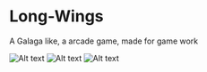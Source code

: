 # Long-Wings
A Galaga like, a arcade game, made for game work

![Alt text](https://github.com/irahel/Long-Wings/blob/master/Assets/title.png)
![Alt text](https://github.com/irahel/Long-Wings/blob/master/Assets/2.png)
![Alt text](https://github.com/irahel/Long-Wings/blob/master/Assets/3.png)


